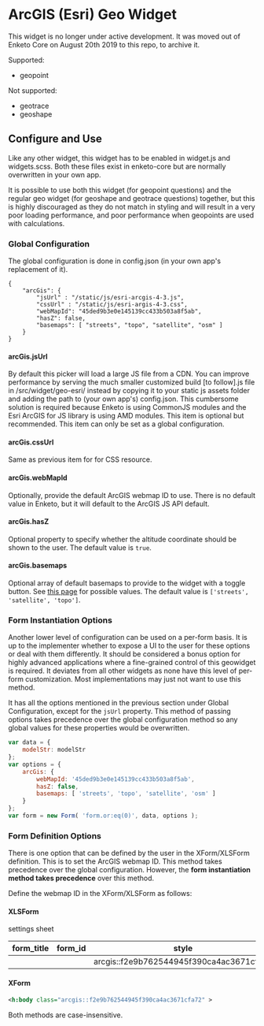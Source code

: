 # ArcGIS (Esri) Geo Widget


This widget is no longer under active development. It was moved out of Enketo Core on August 20th 2019 to this repo, to archive it.


Supported: 

- geopoint

Not supported:

- geotrace
- geoshape

## Configure and Use

Like any other widget, this widget has to be enabled in widget.js and widgets.scss. Both these files exist in enketo-core but are normally overwritten in your own app.

It is possible to use both this widget (for geopoint questions) and the regular geo widget (for geoshape and geotrace questions) together, but this is highly discouraged as they do not match in styling and will result in a very poor loading performance, and poor performance when geopoints are used with calculations.

### Global Configuration

The global configuration is done in config.json (in your own app's replacement of it).

```jsons
{
    "arcGis": {
    	"jsUrl" : "/static/js/esri-arcgis-4-3.js",
    	"cssUrl" : "/static/js/esri-argis-4-3.css",
	    "webMapId": "45ded9b3e0e145139cc433b503a8f5ab",
	    "hasZ": false, 
	    "basemaps": [ "streets", "topo", "satellite", "osm" ] 
	}
}
```

#### arcGis.jsUrl
By default this picker will load a large JS file from a CDN. You can improve performance by serving the much smaller customized build [to follow].js file in /src/widget/geo-esri/ instead by copying it to your static js assets folder and adding the path to (your own app's) config.json. This cumbersome solution is required because Enketo is using CommonJS modules and the Esri ArcGIS for JS library is using AMD modules. This item is optional but recommended. This item can only be set as a global configuration.

#### arcGis.cssUrl
Same as previous item for for CSS resource.

#### arcGis.webMapId
Optionally, provide the default ArcGIS webmap ID to use. There is no default value in Enketo, but it will default to the ArcGIS JS API default.

#### arcGis.hasZ
Optional property to specify whether the altitude coordinate should be shown to the user. The default value is `true`.

#### arcGis.basemaps
Optional array of default basemaps to provide to the widget with a toggle button. See [this page](https://developers.arcgis.com/javascript/latest/api-reference/esri-Map.html#basemap) for possible values. The default value is `['streets', 'satellite', 'topo']`.


### Form Instantiation Options

Another lower level of configuration can be used on a per-form basis. It is up to the implementer whether to expose a UI to the user for these options or deal with them differently. It should be considered a bonus option for highly advanced applications where a fine-grained control of this geowidget is required. It deviates from all other widgets as none have this level of per-form customization. Most implementations may just not want to use this method.

It has all the options mentioned in the previous section under Global Configuration, except for the `jsUrl` property. This method of passing options takes precedence over the global configuration method so any global values for these properties would be overwritten.

```js
var data = {
	modelStr: modelStr
};
var options = {
	arcGis: {
	    webMapId: '45ded9b3e0e145139cc433b503a8f5ab',
	    hasZ: false, 
	    basemaps: [ 'streets', 'topo', 'satellite', 'osm' ] 
	}
};
var form = new Form( 'form.or:eq(0)', data, options );
```

### Form Definition Options

There is one option that can be defined by the user in the XForm/XLSForm definition. This is to set the ArcGIS webmap ID. This method takes precedence over the global configuration. However, the **form instantiation method takes precedence** over this method. 

Define the webmap ID in the XForm/XLSForm as follows:

#### XLSForm

settings sheet

| form_title | form_id | style                                    |
| ---------- | ------- | ---------------------------------------- |
|            |         | arcgis::f2e9b762544945f390ca4ac3671cfa72 |

#### XForm

```xml
<h:body class="arcgis::f2e9b762544945f390ca4ac3671cfa72" >
```

Both methods are case-insensitive.
